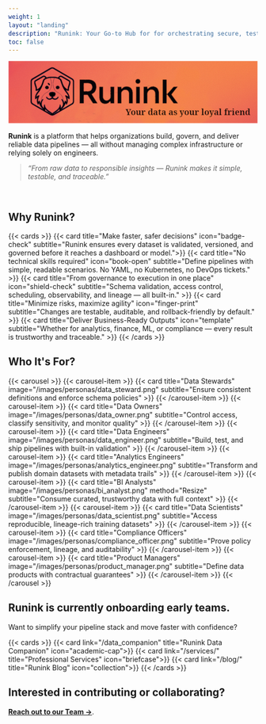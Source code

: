 ```yaml
---
weight: 1
layout: "landing"
description: "Runink: Your Go-to Hub for for orchestrating secure, testable, and governance-driven data pipelines at scale. Fitting your Cloud, Data Engineering, and Generative AI initiatives with secure solutions, and cutting-edge compliant technologies."
toc: false
---
```


<p align="center">

  ![Runink Diagram](/images/banner.png)

</p>

**Runink** is a platform that helps organizations build, govern, and deliver reliable data pipelines — all without managing complex infrastructure or relying solely on engineers.

> _“From raw data to responsible insights — Runink makes it simple, testable, and traceable.”_

<br>

## Why Runink?

{{< cards >}}
  {{< card title="Make faster, safer decisions" icon="badge-check" subtitle="Runink ensures every dataset is validated, versioned, and governed before it reaches a dashboard or model.">}}
  {{< card title="No technical skills required" icon="book-open" subtitle="Define pipelines with simple, readable scenarios. No YAML, no Kubernetes, no DevOps tickets." >}}
  {{< card title="From governance to execution in one place" icon="shield-check" subtitle="Schema validation, access control, scheduling, observability, and lineage — all built-in." >}}
  {{< card title="Minimize risks, maximize agility" icon="finger-print" subtitle="Changes are testable, auditable, and rollback-friendly by default." >}}
  {{< card title="Deliver Business-Ready Outputs" icon="template" subtitle="Whether for analytics, finance, ML, or compliance — every result is trustworthy and traceable." >}}
{{< /cards >}}

## Who It's For?

{{< carousel >}}
  {{< carousel-item >}} {{< card title="Data Stewards" image="/images/personas/data_steward.png" subtitle="Ensure consistent definitions and enforce schema policies" >}} {{< /carousel-item >}}
  {{< carousel-item >}} {{< card title="Data Owners" image="/images/personas/data_owner.png" subtitle="Control access, classify sensitivity, and monitor quality" >}} {{< /carousel-item >}}
  {{< carousel-item >}} {{< card title="Data Engineers" image="/images/personas/data_engineer.png" subtitle="Build, test, and ship pipelines with built-in validation" >}} {{< /carousel-item >}}
  {{< carousel-item >}} {{< card title="Analytics Engineers" image="/images/personas/analytics_engineer.png" subtitle="Transform and publish domain datasets with metadata trails" >}} {{< /carousel-item >}}
  {{< carousel-item >}} {{< card title="BI Analysts" image="/images/personas/bi_analyst.png" method="Resize" subtitle="Consume curated, trustworthy data with full context" >}} {{< /carousel-item >}}
  {{< carousel-item >}} {{< card title="Data Scientists" image="/images/personas/data_scientist.png" subtitle="Access reproducible, lineage-rich training datasets" >}} {{< /carousel-item >}}
  {{< carousel-item >}} {{< card title="Compliance Officers" image="/images/personas/compliance_officer.png" subtitle="Prove policy enforcement, lineage, and auditability" >}} {{< /carousel-item >}}
  {{< carousel-item >}} {{< card title="Product Managers" image="/images/personas/product_manager.png" subtitle="Define data products with contractual guarantees" >}} {{< /carousel-item >}}
{{< /carousel >}}

## Runink is currently onboarding early teams.

Want to simplify your pipeline stack and move faster with confidence?

{{< cards >}}
  {{< card link="/data_companion" title="Runink Data Companion" icon="academic-cap">}}
  {{< card link="/services/" title="Professional Services" icon="briefcase">}}
  {{< card link="/blog/" title="Runink Blog" icon="collection">}}
{{< /cards >}}

## Interested in contributing or collaborating? 

[**Reach out to our Team →**](/contact).
